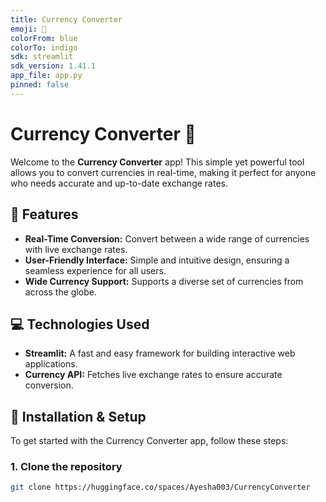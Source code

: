 ```yaml
---
title: Currency Converter
emoji: 💱
colorFrom: blue
colorTo: indigo
sdk: streamlit
sdk_version: 1.41.1
app_file: app.py
pinned: false
---
```


# Currency Converter 💱

Welcome to the **Currency Converter** app! This simple yet powerful tool allows you to convert currencies in real-time, making it perfect for anyone who needs accurate and up-to-date exchange rates.

## 🌟 Features
- **Real-Time Conversion:** Convert between a wide range of currencies with live exchange rates.
- **User-Friendly Interface:** Simple and intuitive design, ensuring a seamless experience for all users.
- **Wide Currency Support:** Supports a diverse set of currencies from across the globe.

## 💻 Technologies Used
- **Streamlit:** A fast and easy framework for building interactive web applications.
- **Currency API:** Fetches live exchange rates to ensure accurate conversion.

## 🚀 Installation & Setup
To get started with the Currency Converter app, follow these steps:

### 1. Clone the repository
```bash
git clone https://huggingface.co/spaces/Ayesha003/CurrencyConverter

